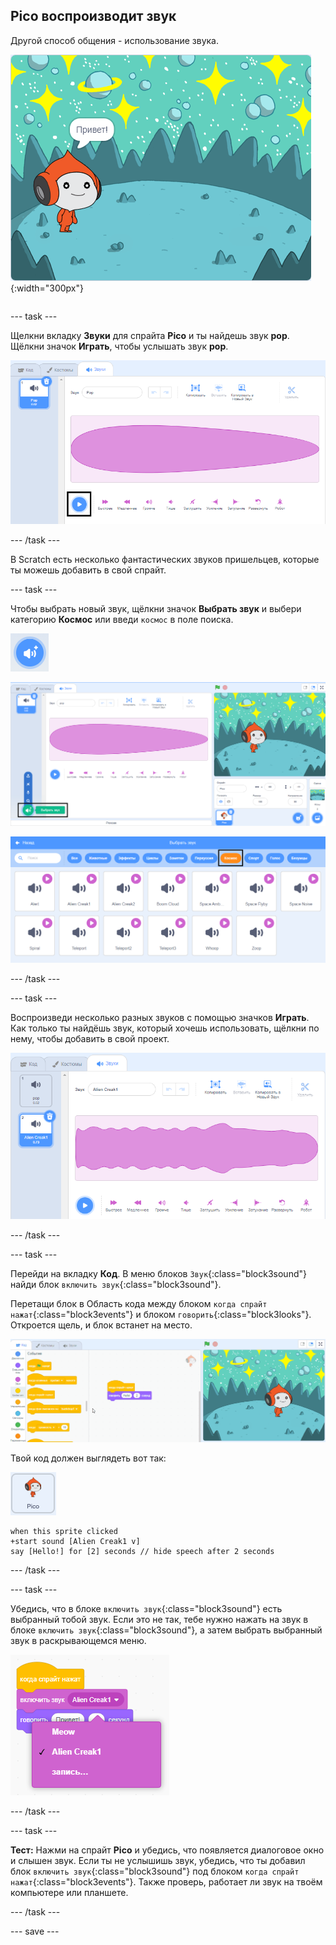 ## Pico воспроизводит звук

<div style="display: flex; flex-wrap: wrap">
<div style="flex-basis: 200px; flex-grow: 1; margin-right: 15px;">
Другой способ общения - использование звука.
</div>
<div>

![Спрайт Pico говорит: «Привет!»](images/pico-step2.png){:width="300px"}

</div>
</div>

--- task ---

Щелкни вкладку **Звуки** для спрайта **Pico** и ты найдешь звук **pop**. Щёлкни значок **Играть**, чтобы услышать звук **pop**.

![Воспроизведение звука pop на вкладке «Звуки».](images/pico-sound-play.png)

--- /task ---

В Scratch есть несколько фантастических звуков пришельцев, которые ты можешь добавить в свой спрайт.

--- task ---

Чтобы выбрать новый звук, щёлкни значок **Выбрать звук** и выбери категорию **Космос** или введи `космос` в поле поиска.

![Иконка «Выбрать звук».](images/sound-button.png)

![Редактор Scratch с выделенным «Выбрать звук».](images/pico-choose-sound.png)

![Категория "Космос" в библиотеке Звуков.](images/pico-space-category.png)

--- /task ---

--- task ---

Воспроизведи несколько разных звуков с помощью значков **Играть**. Как только ты найдёшь звук, который хочешь использовать, щёлкни по нему, чтобы добавить в свой проект.

![Пример звука (звук Alien Creak1), показанный под звуком pop на вкладке «Звуки».](images/pico-inserted-sound.png)

--- /task ---

--- task ---

Перейди на вкладку **Код**. В меню блоков `Звук`{:class="block3sound"} найди блок `включить звук`{:class="block3sound"}.

Перетащи блок в Область кода между блоком `когда спрайт нажат`{:class="block3events"} и блоком `говорить`{:class="block3looks"}. Откроется щель, и блок встанет на место.

![Между двумя блоками добавляется блок «включить звук».](images/pico-insert-block.gif)

Твой код должен выглядеть вот так:

![Спрайт Pico.](images/pico-sprite.png)

```blocks3
when this sprite clicked
+start sound [Alien Creak1 v] 
say [Hello!] for [2] seconds // hide speech after 2 seconds
```

--- /task ---

--- task ---

Убедись, что в блоке `включить звук`{:class="block3sound"} есть выбранный тобой звук. Если это не так, тебе нужно нажать на звук в блоке `включить звук`{:class="block3sound"}, а затем выбрать выбранный звук в раскрывающемся меню.

![Щёлкнув по звуку Alien Creak1 в раскрывающемся меню в блоке «включить звук».](images/pico-sound-menu.png)

--- /task ---

--- task ---

**Тест:** Нажми на спрайт **Pico** и убедись, что появляется диалоговое окно и слышен звук. Если ты не услышишь звук, убедись, что ты добавил блок `включить звук`{:class="block3sound"} под блоком `когда спрайт нажат`{:class="block3events"}. Также проверь, работает ли звук на твоём компьютере или планшете.

--- /task ---

--- save ---


